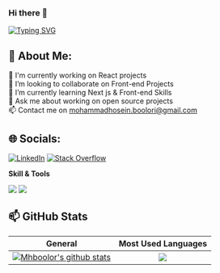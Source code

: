 ### Hi there 👋

[![Typing SVG](https://readme-typing-svg.demolab.com?font=Fira+Code&weight=500&size=25&pause=1000&color=2ED1BB&width=590&height=60&lines=Welcome+To+MohammadHosein+Bolori's+GitHub+Profile)](https://git.io/typing-svg)

<!--
**mhboolor/mhboolor** is a ✨ _special_ ✨ repository because its `README.md` (this file) appears on your GitHub profile.

Here are some ideas to get you started:

- 🔭 I’m currently working on ...
- 🌱 I’m currently learning ...
- 👯 I’m looking to collaborate on ...
- 🤔 I’m looking for help with ...
- 💬 Ask me about ...
- 📫 How to reach me: ...
- 😄 Pronouns: ...
- ⚡ Fun fact: ...
-->
## 💫 About Me:
🔭 I'm currently working on React projects<br>
👯 I’m looking to collaborate on Front-end Projects<br>
🌱 I’m currently learning Next js & Front-end Skills<br>
💬 Ask me about working on open source projects<br>
📫 Contact me on mohammadhosein.boolori@gmail.com<br>

## 🌐 Socials:
[![LinkedIn](https://img.shields.io/badge/LinkedIn-%230077B5.svg?logo=linkedin&logoColor=white)](https://linkedin.com/in/mh-bolori) 
[![Stack Overflow](https://img.shields.io/badge/-Stackoverflow-FE7A16?logo=stack-overflow&logoColor=white)](https://stackoverflow.com/users/19960121/bolori) 

**Skill & Tools**
  <p>
  <img src="https://skillicons.dev/icons?i=js,html,css,react,bootstrap,firebase" />
  <img src="https://skillicons.dev/icons?i=redux,sass,vite,tailwind,git,github" />
  </p>

  ## 📫 GitHub Stats
| General         | Most Used Languages |
|--------------|:-----:|
| <a href="https://github.com/Mhboolor/Mhboolor"><img align="center" src="https://github-readme-stats.vercel.app/api?username=Mhboolor&count_private=true&show_icons=true&include_all_commits=true&theme=blue-green&hide_border=true" alt="Mhboolor's github stats" /></a>  |   <a href="https://github.com/Mhboolor/Mhboolor"><img align="center" src="https://github-readme-stats.vercel.app/api/top-langs/?username=Mhboolor&langs_count=5" /></a> |        

